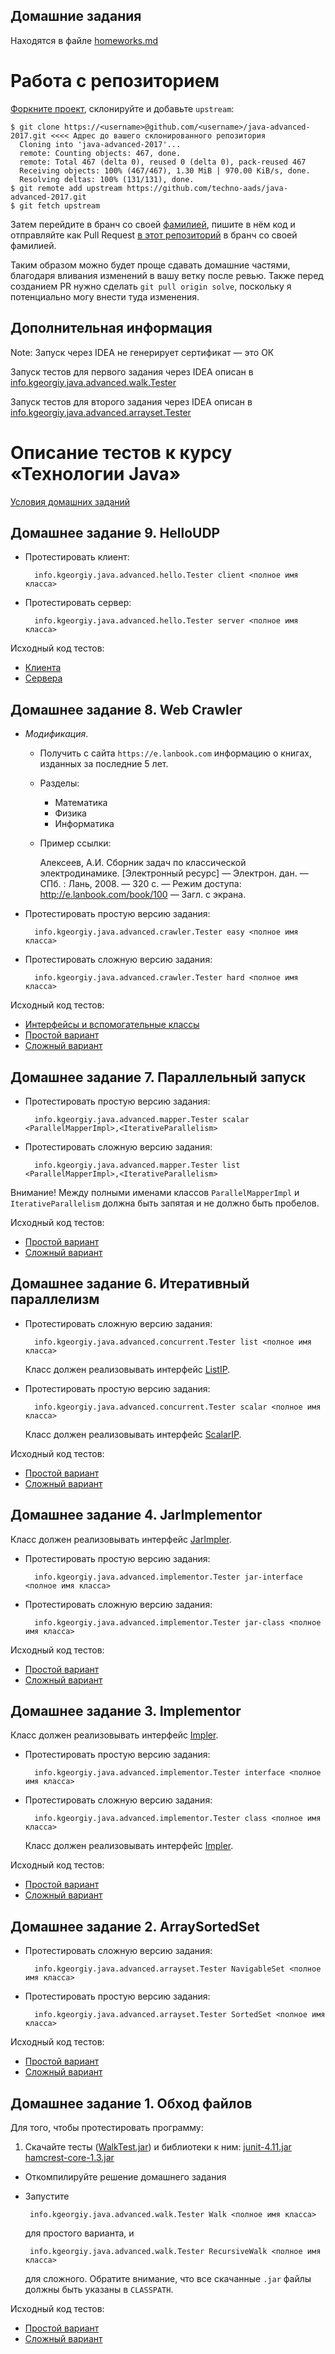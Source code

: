 Домашние задания
---
Находятся в файле [homeworks.md](homeworks.md)

Работа с репозиторием
====

[Форкните проект](https://help.github.com/articles/fork-a-repo/), склонируйте и добавьте `upstream`:
```
$ git clone https://<username>@github.com/<username>/java-advanced-2017.git <<<< Адрес до вашего склонированного репозитория
  Cloning into 'java-advanced-2017'...
  remote: Counting objects: 467, done.
  remote: Total 467 (delta 0), reused 0 (delta 0), pack-reused 467
  Receiving objects: 100% (467/467), 1.30 MiB | 970.00 KiB/s, done.
  Resolving deltas: 100% (131/131), done.
$ git remote add upstream https://github.com/techno-aads/java-advanced-2017.git
$ git fetch upstream
```
Затем перейдите в бранч со своей [фамилией](https://github.com/techno-aads/java-advanced-2017/branches/all),
пишите в нём код и отправляйте как Pull Request [в этот репозиторий](https://github.com/techno-aads/java-advanced-2017)
в бранч со своей фамилией.

Таким образом можно будет проще сдавать домашние частями, благодаря вливания изменений в вашу ветку после ревью.
Также перед созданием PR нужно сделать ```git pull origin solve```, поскольку я потенциально могу внести туда изменения. 

Дополнительная информация
----
Note: Запуск через IDEA не генерирует сертификат — это ОК

Запуск тестов для первого задания через IDEA описан в [info.kgeorgiy.java.advanced.walk.Tester](java/info/kgeorgiy/java/advanced/walk/Tester.java)
 
Запуск тестов для второго задания через IDEA описан в [info.kgeorgiy.java.advanced.arrayset.Tester](java/info/kgeorgiy/java/advanced/arrayset/Tester.java) 

Описание тестов к курсу «Технологии Java»
====

[Условия домашних заданий](http://www.kgeorgiy.info/courses/java-advanced/homeworks.html)

Домашнее задание 9. HelloUDP
----
* Протестировать клиент:

        info.kgeorgiy.java.advanced.hello.Tester client <полное имя класса>

* Протестировать сервер:

        info.kgeorgiy.java.advanced.hello.Tester server <полное имя класса>

Исходный код тестов:

* [Клиента](java/info/kgeorgiy/java/advanced/hello/HelloClientTest.java)
* [Сервера](java/info/kgeorgiy/java/advanced/hello/HelloServerTest.java)


Домашнее задание 8. Web Crawler
----
* *Модификация*.
    * Получить с сайта `https://e.lanbook.com` информацию о
    книгах, изданных за последние 5 лет.
    * Разделы:
        * Математика
        * Физика
        * Информатика
    * Пример ссылки:

        Алексеев, А.И. Сборник задач по классической электродинамике. 
        [Электронный ресурс] — Электрон. дан. — СПб. : Лань, 2008. — 320 с. — 
        Режим доступа: http://e.lanbook.com/book/100 — Загл. с экрана.

* Протестировать простую версию задания:

        info.kgeorgiy.java.advanced.crawler.Tester easy <полное имя класса>

* Протестировать сложную версию задания:

        info.kgeorgiy.java.advanced.crawler.Tester hard <полное имя класса>

Исходный код тестов:

* [Интерфейсы и вспомогательные классы](java/info/kgeorgiy/java/advanced/crawler/)
* [Простой вариант](java/info/kgeorgiy/java/advanced/crawler/CrawlerEasyTest.java)
* [Сложный вариант](java/info/kgeorgiy/java/advanced/crawler/CrawlerHardTest.java)


Домашнее задание 7. Параллельный запуск
----
* Протестировать простую версию задания:

        info.kgeorgiy.java.advanced.mapper.Tester scalar <ParallelMapperImpl>,<IterativeParallelism>

* Протестировать сложную версию задания:

        info.kgeorgiy.java.advanced.mapper.Tester list <ParallelMapperImpl>,<IterativeParallelism>

Внимание! Между полными именами классов `ParallelMapperImpl` и `IterativeParallelism` должна
быть запятая и не должно быть пробелов.

Исходный код тестов:

* [Простой вариант](java/info/kgeorgiy/java/advanced/mapper/ScalarMapperTest.java)
* [Сложный вариант](java/info/kgeorgiy/java/advanced/mapper/ListMapperTest.java)


Домашнее задание 6. Итеративный параллелизм
----
* Протестировать сложную версию задания:

        info.kgeorgiy.java.advanced.concurrent.Tester list <полное имя класса>

  Класс должен реализовывать интерфейс
  [ListIP](java/info/kgeorgiy/java/advanced/concurrent/ListIP.java).
* Протестировать простую версию задания:

        info.kgeorgiy.java.advanced.concurrent.Tester scalar <полное имя класса>

  Класс должен реализовывать интерфейс
  [ScalarIP](java/info/kgeorgiy/java/advanced/concurrent/ScalarIP.java).

Исходный код тестов:

* [Простой вариант](java/info/kgeorgiy/java/advanced/concurrent/ScalarIPTest.java)
* [Сложный вариант](java/info/kgeorgiy/java/advanced/concurrent/ListIPTest.java)

Домашнее задание 4. JarImplementor
----
Класс должен реализовывать интерфейс
[JarImpler](java/info/kgeorgiy/java/advanced/implementor/JarImpler.java).

* Протестировать простую версию задания:

        info.kgeorgiy.java.advanced.implementor.Tester jar-interface <полное имя класса>

* Протестировать сложную версию задания:

        info.kgeorgiy.java.advanced.implementor.Tester jar-class <полное имя класса>

Исходный код тестов:

* [Простой вариант](java/info/kgeorgiy/java/advanced/implementor/InterfaceJarImplementorTest.java)
* [Сложный вариант](java/info/kgeorgiy/java/advanced/implementor/ClassJarImplementorTest.java)


Домашнее задание 3. Implementor
----

Класс должен реализовывать интерфейс
[Impler](java/info/kgeorgiy/java/advanced/implementor/Impler.java).

* Протестировать простую версию задания:

        info.kgeorgiy.java.advanced.implementor.Tester interface <полное имя класса>

* Протестировать сложную версию задания:

        info.kgeorgiy.java.advanced.implementor.Tester class <полное имя класса>

  Класс должен реализовывать интерфейс
  [Impler](java/info/kgeorgiy/java/advanced/implementor/Impler.java).

Исходный код тестов:

* [Простой вариант](java/info/kgeorgiy/java/advanced/implementor/InterfaceImplementorTest.java)
* [Сложный вариант](java/info/kgeorgiy/java/advanced/implementor/ClassImplementorTest.java)

Домашнее задание 2. ArraySortedSet
----
* Протестировать сложную версию задания:

        info.kgeorgiy.java.advanced.arrayset.Tester NavigableSet <полное имя класса>

* Протестировать простую версию задания:

        info.kgeorgiy.java.advanced.arrayset.Tester SortedSet <полное имя класса>

Исходный код тестов:

* [Простой вариант](java/info/kgeorgiy/java/advanced/arrayset/SortedSetTest.java)
* [Сложный вариант](java/info/kgeorgiy/java/advanced/arrayset/NavigableSetTest.java)


Домашнее задание 1. Обход файлов
----
Для того, чтобы протестировать программу:

 1. Скачайте тесты ([WalkTest.jar](artifacts/WalkTest.jar)) и библиотеки к ним:
    [junit-4.11.jar](lib/junit-4.11.jar) [hamcrest-core-1.3.jar](lib/hamcrest-core-1.3.jar)
 * Откомпилируйте решение домашнего задания
 * Запустите

        info.kgeorgiy.java.advanced.walk.Tester Walk <полное имя класса>

   для простого варианта, и

        info.kgeorgiy.java.advanced.walk.Tester RecursiveWalk <полное имя класса>

   для сложного. Обратите внимание, что все скачанные `.jar` файлы должны
   быть указаны в `CLASSPATH`.

Исходный код тестов:

* [Простой вариант](java/info/kgeorgiy/java/advanced/walk/WalkTest.java)
* [Сложный вариант](java/info/kgeorgiy/java/advanced/walk/RecursiveWalkTest.java)
